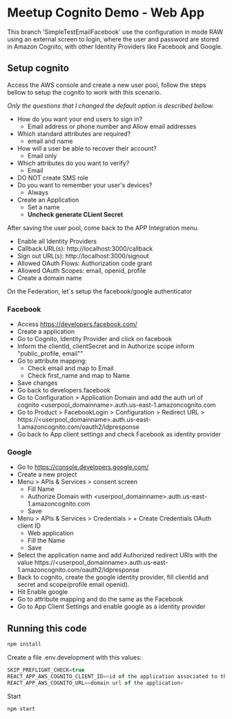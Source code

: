 # Meetup Cognito Demo - Web App

This branch 'SimpleTestEmailFacebook' use the configuration in mode RAW using an external screen to login, where the user and password are stored in Amazon Cognito, with other Identity Providers like Facebook and Google.

## Setup cognito

Access the AWS console and create a new user pool, follow the steps bellow to setup the cognito to work with this scenario.

*Only the questions that I changed the default option is described bellow.*

- How do you want your end users to sign in?
  - Email address or phone number and Allow email addresses
- Which standard attributes are required?
  - email and name
- How will a user be able to recover their account?
  - Email only
- Which attributes do you want to verify?
  - Email
- DO NOT create SMS role
- Do you want to remember your user's devices?
  - Always
- Create an Application
  - Set a name
  - **Uncheck generate CLient Secret**

After saving the user pool, come back to the APP Integration menu.

- Enable all Identity Providers
- Callback URL(s): http://localhost:3000/callback
- Sign out URL(s): http://localhost:3000/signout
- Allowed OAuth Flows: Authorization code grant
- Allowed OAuth Scopes: email, openid, profile
- Create a domain name

On the Federation, let`s setup the facebook/google authenticator

### Facebook
- Access https://developers.facebook.com/
- Create a application
- Go to Cognito, Identity Provider and click on facebook
- Inform the clientId, clientSecret and in Authorize scope inform "public_profile, email""
- Go to attribute mapping:
  - Check email and map to Email
  - Check first_name and map to Name
- Save changes
- Go back to developers.facebook
- Go to Configuration > Application Domain and add the auth url of cognito <userpool_domainname>.auth.us-east-1.amazoncognito.com
- Go to Product > FacebookLogin > Configuration > Redirect URL > https://<userpool_domainname>.auth.us-east-1.amazoncognito.com/oauth2/idpresponse
- Go back to App client settings and check Facebook as identity provider

### Google

- Go to https://console.developers.google.com/
- Create a new project
- Menu > APIs & Services > consent screen
  - Fill Name 
  - Authorize Domain with <userpool_domainname>.auth.us-east-1.amazoncognito.com
  - Save
- Menu > APIs & Services > Credentials > + Create Credentials OAuth client ID
  - Web application
  - Fill the Name
  - Save
- Select the application name and add Authorized redirect URIs with the value https://<userpool_domainname>.auth.us-east-1.amazoncognito.com/oauth2/idpresponse
- Back to cognito, create the google identity provider, fill clientId and secret and scope(profile email openid).
- Hit Enable google
- Go to attribute mapping and do the same as the Facebook
- Go to App Client Settings and enable google as a identity provider
 

## Running this code

```javascript
npm install
```

Create a file .env.development with this values:

```javascript
SKIP_PREFLIGHT_CHECK=true
REACT_APP_AWS_COGNITO_CLIENT_ID=<id of the application associated to the user pool>
REACT_APP_AWS_COGNITO_URL=<domain url of the application>
```

Start

```javascript
npm start
```
